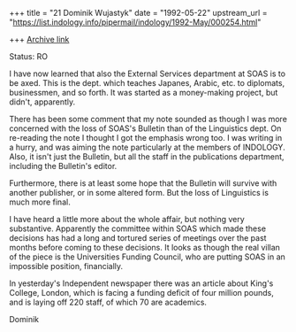 +++
title = "21 Dominik Wujastyk"
date = "1992-05-22"
upstream_url = "https://list.indology.info/pipermail/indology/1992-May/000254.html"

+++
[Archive link](https://list.indology.info/pipermail/indology/1992-May/000254.html)

Status: RO

I have now learned that also the External Services department at SOAS
is to be axed.  This is the dept. which teaches Japanes, Arabic,
etc. to diplomats, businessmen, and so forth.  It was started as
a money-making project, but didn't, apparently.

There has been some comment that my note sounded as though I
was more concerned with the loss of SOAS's Bulletin than of
the Linguistics dept.  On re-reading the note I thought I got
the emphasis wrong too.  I was writing in a hurry, and was
aiming the note particularly at the members of INDOLOGY.  Also,
it isn't just the Bulletin, but all the staff in the publications
department, including the Bulletin's editor.

Furthermore, there is at least some hope that the Bulletin will
survive with another publisher, or in some altered form.  But
the loss of Linguistics is much more final.

I have heard a little more about the whole affair, but nothing
very substantive.  Apparently the committee within SOAS which
made these decisions has had a long and tortured series of
meetings over the past months before coming to these decisions.
It looks as though the real villan of the piece is the Universities
Funding Council, who are putting SOAS in an impossible position,
financially.

In yesterday's Independent newspaper there was an article about
King's College, London, which is facing a funding deficit of
four million pounds, and is laying off 220 staff, of which
70 are academics.

Dominik






